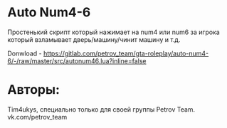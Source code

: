 # Auto Num4-6

Простенький скрипт который нажимает на num4 или num6 за игрока который взламывает дверь/машину/чинит машину и т.д.

Donwload - https://gitlab.com/petrov_team/gta-roleplay/auto-num4-6/-/raw/master/src/autonum46.lua?inline=false

# Авторы:
Tim4ukys, специально только для своей группы Petrov Team. 
vk.com/petrov_team
